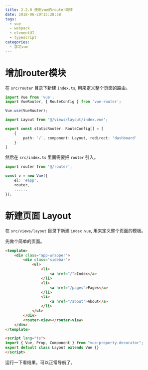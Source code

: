 ```yaml
---
title: 2.2.0 使用vue的router跳转
date: 2018-06-20T15:28:58
tags:
  - vue
  - webpack
  - elementUI
  - typescript
categories:
  - 学习vue
---
```


# 增加router模块

在 `src/router` 目录下新建 `index.ts`, 用来定义整个页面的路由。

``` typescript
import Vue from 'vue';
import VueRouter, { RouteConfig } from 'vue-router';

Vue.use(VueRouter);

import Layout from '@/views/layout/index.vue';

export const staticRouter: RouteConfig[] = [
    {
        path: '/', component: Layout, redirect: 'dashboard'
    }
]
```

<!--more-->

然后在 `src/index.ts` 里面需要把 `router` 引入。

``` typescript
import router from '@/router';

const v = new Vue({
    el: '#app',
    router,
    ......
});
```

# 新建页面 Layout

在 `src/views/layout` 目录下新建 `index.vue`, 用来定义整个页面的模板。

先做个简单的页面。

``` html
<template>
    <div class="app-wrapper">
        <div class="sidebar">
            <ul>
                <li>
                    <a href="/">Index</a>
                </li>
                <li>
                    <a href="/pages">Pages</a>
                </li>
                <li>
                    <a href="/about">About</a>
                </li>
            </ul>
        </div>
        <router-view></router-view>
    </div>
</template>

<script lang="ts">
import { Vue, Prop, Component } from "vue-property-decorator";
export default class Layout extends Vue {}
</script>

```

运行一下看结果。可以正常导航了。